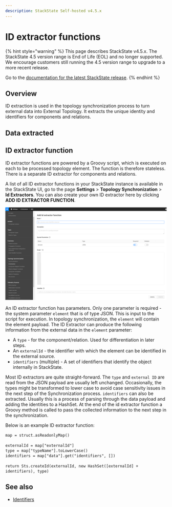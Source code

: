 ```yaml
---
description: StackState Self-hosted v4.5.x
---
```


# ID extractor functions

{% hint style="warning" %}
This page describes StackState v4.5.x.
The StackState 4.5 version range is End of Life (EOL) and no longer supported. We encourage customers still running the 4.5 version range to upgrade to a more recent release.

Go to the [documentation for the latest StackState release](https://docs.stackstate.com/develop/developer-guides/custom-functions/id-extractor-functions).
{% endhint %}

## Overview

ID extraction is used in the topology synchronization process to turn external data into External Topology. It extracts the unique identity and identifiers for components and relations. 

## Data extracted

## ID extractor function

ID extractor functions are powered by a Groovy script, which is executed on each to be processed topology element. The function is therefore stateless. There is a separate ID extractor for components and relations.

A list of all ID extractor functions in your StackState instance is available in the StackState UI, go to the page **Settings** > **Topology Synchronization** > **Id Extractors**. You can also create your own ID extractor here by clicking **ADD ID EXTRACTOR FUNCTION**.

![Id extractor](../../../.gitbook/assets/v45_idextractor.png)

An ID extractor function has parameters. Only one parameter is required - the system parameter `element` that is of type JSON. This is input to the script for execution. In topology synchronization, the `element` will contain the element payload. The ID Extractor can produce the following information from the external data in the `element` parameter:

* A `type` - for the component/relation. Used for differentiation in later steps.
* An `externalId` - the identifier with which the element can be identified in the external source.
* `identifiers` \(multiple\) - A set of identifiers that identify the object internally in StackState.

Most ID extractors are quite straight-forward. The `type` and `external ID` are read from the JSON payload are usually left unchanged. Occasionally, the types might be transformed to lower case to avoid case sensitivity issues in the next step of the Synchronization process. `identifiers` can also be extracted. Usually this is a process of parsing through the data payload and adding the identities to a HashSet. 
At the end of the id extractor function a Groovy method is called to pass the collected information to the next step in the synchronization.

Below is an example ID extractor function:

```text
map = struct.asReadonlyMap()

externalId = map["externalId"]
type = map["typeName"].toLowerCase()
identifiers = map["data"].get("identifiers", [])

return Sts.createId(externalId, new HashSet([externalId] + identifiers), type)
```

## See also

* [Identifiers](/configure/identifiers.md)
